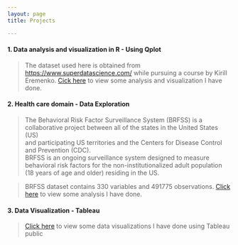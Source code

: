 ```yaml
---
layout: page
title: Projects

---
```


#### 1. Data analysis and visualization in R - Using Qplot
> The dataset used here is obtained from https://www.superdatascience.com/ while pursuing a course by Kirill Eremenko. [Cick here](/DataRQplot.html) to view some analysis and visualization I have done. 

#### 2. Health care domain - Data Exploration 
> The Behavioral Risk Factor Surveillance System (BRFSS) is a collaborative project between all of the states in the United States (US)  
> and participating US territories and the Centers for Disease Control and Prevention (CDC).  
> BRFSS is an ongoing surveillance system designed to measure behavioral risk factors for the non-institutionalized adult population (18 years of age and older) residing in the US.

>  BRFSS dataset contains 330 variables and 491775 observations. [Click here](/BRFSS.html) to view some analysis I have done.

#### 3. Data Visualization - Tableau
> <a href="https://public.tableau.com/profile/praneethmunuganti#!/" target="_blank">Click here</a> to view some data visualizations I have done using Tableau public

